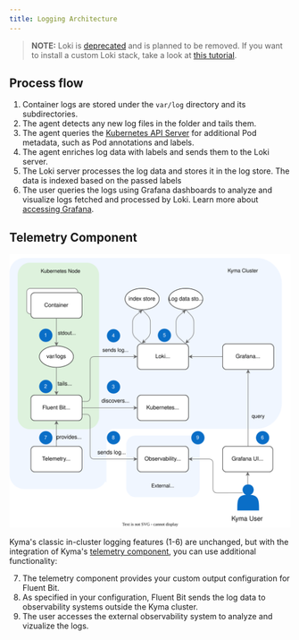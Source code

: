 ```yaml
---
title: Logging Architecture
---
```


> **NOTE:** Loki is [deprecated](https://kyma-project.io/blog/2022/11/2/loki-deprecation/) and is planned to be removed. If you want to install a custom Loki stack, take a look at [this tutorial](https://github.com/kyma-project/examples/tree/main/loki).

## Process flow

1. Container logs are stored under the `var/log` directory and its subdirectories.
2. The agent detects any new log files in the folder and tails them.
3. The agent queries the [Kubernetes API Server](https://kubernetes.io/docs/reference/command-line-tools-reference/kube-apiserver/) for additional Pod metadata, such as Pod annotations and labels.
4. The agent enriches log data with labels and sends them to the Loki server.
5. The Loki server processes the log data and stores it in the log store. The data is indexed based on the passed labels
6. The user queries the logs using Grafana dashboards to analyze and visualize logs fetched and processed by Loki. Learn more about [accessing Grafana](../../04-operation-guides/security/sec-06-access-expose-grafana.md).

## Telemetry Component

![](./assets/obsv-configurable-logging-architecture.drawio.svg)

Kyma's classic in-cluster logging features (1-6) are unchanged, but with the integration of Kyma's [telemetry component](./../../01-overview/main-areas/observability/obsv-04-telemetry-in-kyma.md), you can use additional functionality:

7. The telemetry component provides your custom output configuration for Fluent Bit.
8. As specified in your configuration, Fluent Bit sends the log data to observability systems outside the Kyma cluster.
9. The user accesses the external observability system to analyze and vizualize the logs.
